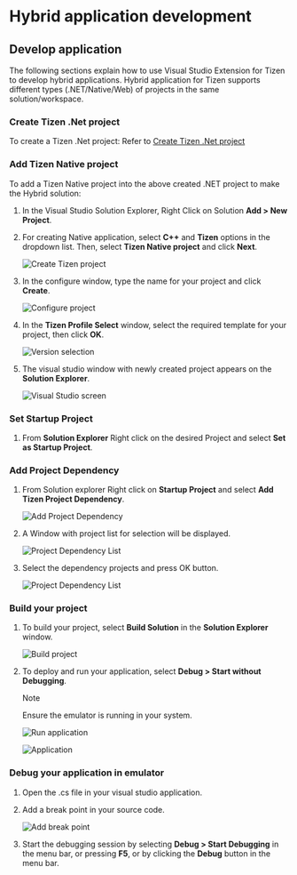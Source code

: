 # Hybrid application development


## Develop application

The following sections explain how to use Visual Studio Extension for Tizen to develop hybrid applications. Hybrid application for Tizen supports different types (.NET/Native/Web) of projects in the same solution/workspace.


### Create Tizen .Net project

To create a Tizen .Net project: Refer to [Create Tizen .Net project](dotnet.md)


### Add Tizen Native project

To add a Tizen Native project into the above created .NET project to make the Hybrid solution:

1. In the Visual Studio Solution Explorer, Right Click on Solution **Add &gt; New Project**.

2. For creating Native application, select **C++** and **Tizen** options in the dropdown list. Then, select **Tizen Native project** and click **Next**.

   ![Create Tizen project](media/native_create_project.PNG)

3. In the configure window, type the name for your project and click **Create**.

   ![Configure project](media/native_sub_project_configure.PNG)

4. In the **Tizen Profile Select** window, select the required template for your project, then click **OK**.
   
   ![Version selection](media/native_platform_version.PNG)

5. The visual studio window with newly created project appears on the **Solution Explorer**.

   ![Visual Studio screen](media/hybrid_vs_screen.PNG)


### Set Startup Project

1.  From **Solution Explorer** Right click on the desired Project and select **Set as Startup Project**.


### Add Project Dependency

1.  From Solution explorer Right click on **Startup Project** and select **Add Tizen Project Dependency**.

      ![Add Project Dependency](media/hybrid_add_dependency.PNG)

2.  A Window with project list for selection will be displayed.

      ![Project Dependency List](media/hybrid_dependency_list.PNG)

3.  Select the dependency projects and press OK button.

      ![Project Dependency List](media/hybrid_dependency_list_selected.PNG)


### Build your project

1. To build your project, select **Build Solution** in the **Solution Explorer** window.

   ![Build project](media/native_build_project.PNG)

2. To deploy and run your application, select **Debug &gt; Start without Debugging**.

   > [!NOTE]
   > Ensure the emulator is running in your system.

   ![Run application](media/native_run_application1.PNG)

   ![Application](media/native_run_application2.PNG)


### Debug your application in emulator

1. Open the .cs file in your visual studio application.

2. Add a break point in your source code.

   ![Add break point](media/dotnet_debug_application.PNG)

3. Start the debugging session by selecting **Debug &gt; Start Debugging** in the menu bar, or pressing **F5**, or by clicking the **Debug** button in the menu bar.
